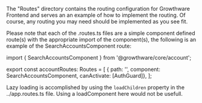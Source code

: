 The "Routes" directory contains the routing configuration for Growthware Frontend and serves an an example of how to implement the routing.  Of course, any routing you may need should be implemented as you see fit.

Please note that each of the .routes.ts files are a simple component defined route(s) with the appropriate import of the component(s), the following is an example of the SearchAccountsComponent route:

import { SearchAccountsComponent } from '@growthware/core/account';

export const accountRoutes: Routes = [
    { path: '', component: SearchAccountsComponent, canActivate: [AuthGuard]},
];

Lazy loading is accomplished by using the `loadChildren` property in the ../app.routes.ts file.  Using a loadComponent here would not be usefull.